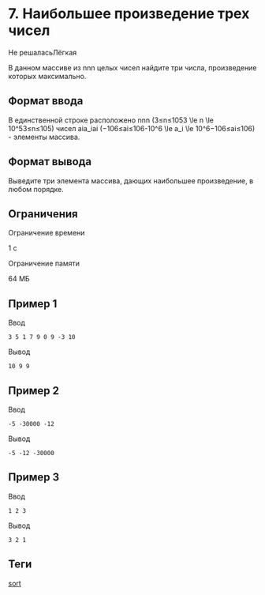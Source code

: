 # 7. Наибольшее произведение трех чисел

Не решаласьЛёгкая

В данном массиве из nnn целых чисел найдите три числа, произведение которых максимально.

## Формат ввода

В единственной строке расположено nnn (3≤n≤1053 \\le n \\le 10^53≤n≤105) чисел aia\_iai (−106≤ai≤106\-10^6 \\le a\_i \\le 10^6−106≤ai≤106) - элементы массива.

## Формат вывода

Выведите три элемента массива, дающих наибольшее произведение, в любом порядке.

## Ограничения

Ограничение времени

1 с

Ограничение памяти

64 МБ

## Пример 1

Ввод

```
3 5 1 7 9 0 9 -3 10
```

Вывод

```
10 9 9
```

## Пример 2

Ввод

```
-5 -30000 -12
```

Вывод

```
-5 -12 -30000
```

## Пример 3

Ввод

```
1 2 3
```

Вывод

```
3 2 1
```

## Теги

[sort](https://coderun.yandex.ru/catalog?tag=sort)